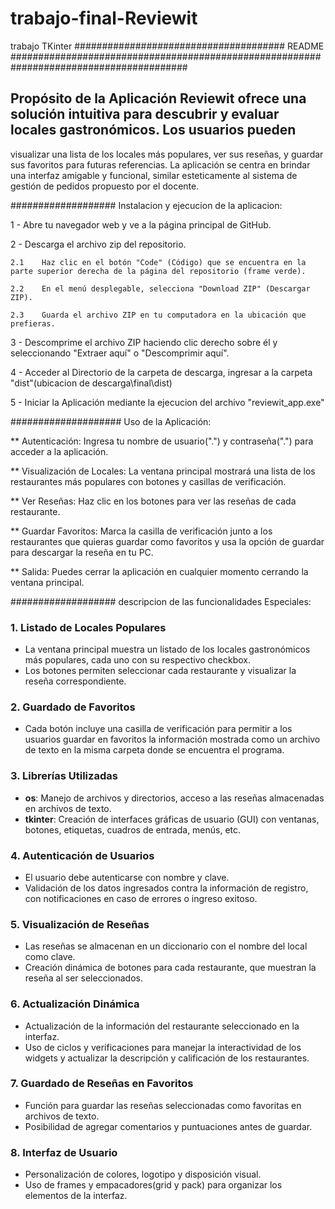 # trabajo-final-Reviewit
trabajo TKinter
###################################### README ########################################################################################

## Propósito de la Aplicación Reviewit ofrece una solución intuitiva para descubrir y evaluar locales gastronómicos. Los usuarios pueden 
visualizar una lista de los locales más populares, ver sus reseñas, y guardar sus favoritos para futuras referencias. La aplicación se 
centra en brindar una interfaz amigable y funcional, similar esteticamente al sistema de gestión de pedidos propuesto por el docente.

################### Instalacion y ejecucion de la aplicacion:

1 - Abre tu navegador web y ve a la página principal de GitHub.

2 - Descarga el archivo zip del repositorio.

    2.1    Haz clic en el botón "Code" (Código) que se encuentra en la parte superior derecha de la página del repositorio (frame verde).

    2.2    En el menú desplegable, selecciona "Download ZIP" (Descargar ZIP).

    2.3    Guarda el archivo ZIP en tu computadora en la ubicación que prefieras.

3 - Descomprime el archivo ZIP haciendo clic derecho sobre él y seleccionando "Extraer aquí" o "Descomprimir aquí".

4 - Acceder al Directorio de la carpeta de descarga, ingresar a la carpeta "dist"(ubicacion de descarga\final\dist)

5 - Iniciar la Aplicación mediante la ejecucion del archivo "reviewit_app.exe"

#################### Uso de la Aplicación:

 ** Autenticación: Ingresa tu nombre de usuario(".") y contraseña(".") para acceder a la aplicación.

 ** Visualización de Locales: La ventana principal mostrará una lista de los restaurantes más populares con botones y casillas de 
verificación.

 ** Ver Reseñas: Haz clic en los botones para ver las reseñas de cada restaurante.

 ** Guardar Favoritos: Marca la casilla de verificación junto a los restaurantes que quieras guardar como favoritos y usa la opción 
de guardar para descargar la reseña en tu PC.

 ** Salida: Puedes cerrar la aplicación en cualquier momento cerrando la ventana principal.

################### descripcion de las funcionalidades Especiales:

### 1. **Listado de Locales Populares** 
- La ventana principal muestra un listado de los locales gastronómicos más populares, cada uno con su respectivo checkbox. 
- Los botones permiten seleccionar cada restaurante y visualizar la reseña correspondiente. 

### 2. **Guardado de Favoritos** 
- Cada botón incluye una casilla de verificación para permitir a los usuarios guardar en favoritos la información mostrada como 
un archivo de texto en la misma carpeta donde se encuentra el programa. 

### 3. **Librerías Utilizadas** 
- **os**: Manejo de archivos y directorios, acceso a las reseñas almacenadas en archivos de texto. 
- **tkinter**: Creación de interfaces gráficas de usuario (GUI) con ventanas, botones, etiquetas, cuadros de entrada, menús, etc. 

### 4. **Autenticación de Usuarios** 
- El usuario debe autenticarse con nombre y clave. 
- Validación de los datos ingresados contra la información de registro, con notificaciones en caso de errores o ingreso exitoso. 

### 5. **Visualización de Reseñas** 
- Las reseñas se almacenan en un diccionario con el nombre del local como clave. 
- Creación dinámica de botones para cada restaurante, que muestran la reseña al ser seleccionados. 

### 6. **Actualización Dinámica** 
- Actualización de la información del restaurante seleccionado en la interfaz. 
- Uso de ciclos y verificaciones para manejar la interactividad de los widgets y actualizar la descripción y calificación de los 
restaurantes. 

### 7. **Guardado de Reseñas en Favoritos** 
- Función para guardar las reseñas seleccionadas como favoritas en archivos de texto. 
- Posibilidad de agregar comentarios y puntuaciones antes de guardar. 

### 8. **Interfaz de Usuario** 
- Personalización de colores, logotipo y disposición visual. 
- Uso de frames y empacadores(grid y pack) para organizar los elementos de la interfaz.

